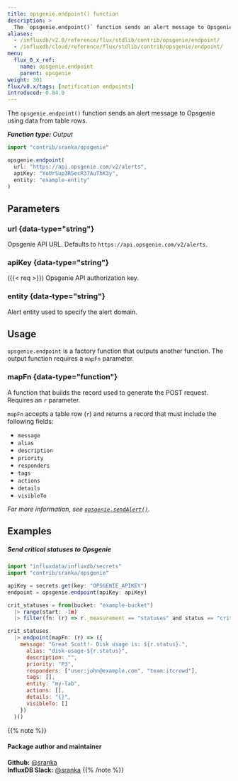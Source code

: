 ```yaml
---
title: opsgenie.endpoint() function
description: >
  The `opsgenie.endpoint()` function sends an alert message to Opsgenie using data from table rows.
aliases:
  - /influxdb/v2.0/reference/flux/stdlib/contrib/opsgenie/endpoint/
  - /influxdb/cloud/reference/flux/stdlib/contrib/opsgenie/endpoint/
menu:
  flux_0_x_ref:
    name: opsgenie.endpoint
    parent: opsgenie
weight: 301
flux/v0.x/tags: [notification endpoints]
introduced: 0.84.0
---
```


The `opsgenie.endpoint()` function sends an alert message to Opsgenie using data from table rows.

_**Function type:** Output_

```js
import "contrib/sranka/opsgenie"

opsgenie.endpoint(
  url: "https://api.opsgenie.com/v2/alerts",
  apiKey: "YoUrSup3R5ecR37AuThK3y",
  entity: "example-entity"
)
```

## Parameters

### url {data-type="string"}
Opsgenie API URL.
Defaults to `https://api.opsgenie.com/v2/alerts`.

### apiKey {data-type="string"}
({{< req >}})
Opsgenie API authorization key.

### entity {data-type="string"}
Alert entity used to specify the alert domain.

## Usage
`opsgenie.endpoint` is a factory function that outputs another function.
The output function requires a `mapFn` parameter.

### mapFn {data-type="function"}
A function that builds the record used to generate the POST request.
Requires an `r` parameter.

`mapFn` accepts a table row (`r`) and returns a record that must include the
following fields:

- `message`
- `alias`
- `description`
- `priority`
- `responders`
- `tags`
- `actions`
- `details`
- `visibleTo`

_For more information, see [`opsgenie.sendAlert()`](/flux/v0.x/stdlib/contrib/sranka/opsgenie/sendalert/)._

## Examples

##### Send critical statuses to Opsgenie
```js
import "influxdata/influxdb/secrets"
import "contrib/sranka/opsgenie"

apiKey = secrets.get(key: "OPSGENIE_APIKEY")
endpoint = opsgenie.endpoint(apiKey: apiKey)

crit_statuses = from(bucket: "example-bucket")
  |> range(start: -1m)
  |> filter(fn: (r) => r._measurement == "statuses" and status == "crit")

crit_statuses
  |> endpoint(mapFn: (r) => ({
    message: "Great Scott!- Disk usage is: ${r.status}.",
      alias: "disk-usage-${r.status}",
      description: "",
      priority: "P3",
      responders: ["user:john@example.com", "team:itcrowd"],
      tags: [],
      entity: "my-lab",
      actions: [],
      details: "{}",
      visibleTo: []
    })
  )()
```

{{% note %}}
#### Package author and maintainer
**Github:** [@sranka](https://github.com/sranka)  
**InfluxDB Slack:** [@sranka](https://influxdata.com/slack)
{{% /note %}}
